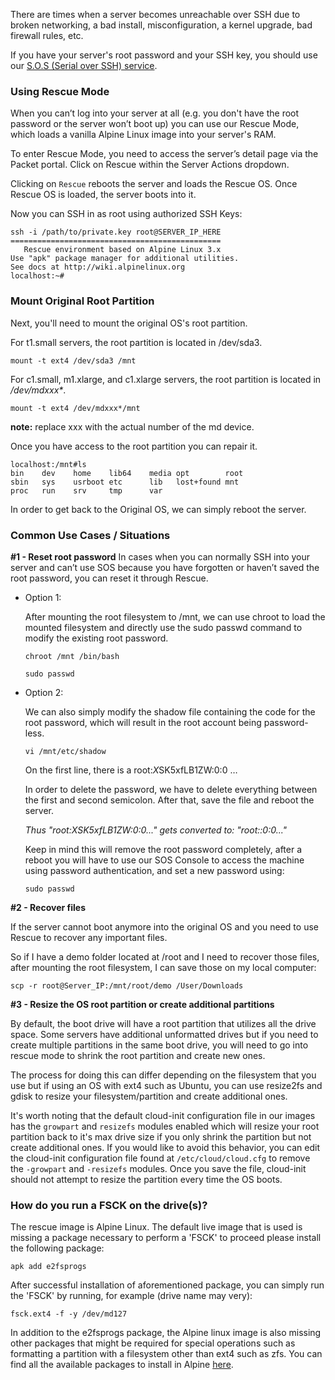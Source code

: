 <!-- <meta>
{
    "title":"Rescue Mode",
    "description":"Learn how to access rescue mode",
    "tag":["rescue", "password", "reset"],
    "seo-title": "Rescue Mode - Packet Developer Docs",
    "seo-description": "Learn how to access rescue mode",
    "og-title": "SOS: Serial over SSH",
    "og-description": "Learn how to access rescue mode"
}
</meta> -->
There are times when a server becomes unreachable over SSH due to broken networking, a bad install, misconfiguration, a kernel upgrade, bad firewall rules, etc.

If you have your server's root password and your SSH key, you should use our [S.O.S (Serial over SSH) service](https://www.packet.com/developers/docs/servers/key-features/sos-serial-over-ssh).

### Using Rescue Mode

When you can’t log into your server at all (e.g. you don't have the root password or the server won’t boot up) you can use our Rescue Mode, which loads a vanilla Alpine Linux image into your server's RAM.

To enter Rescue Mode, you need to access the server’s detail page via the Packet portal.   Click on Rescue within the Server Actions dropdown.

Clicking on `Rescue` reboots the server and loads the Rescue OS. Once Rescue OS is loaded, the server boots into it.

Now you can SSH in as root using authorized SSH Keys:

```
ssh -i /path/to/private.key root@SERVER_IP_HERE
===============================================
   Rescue environment based on Alpine Linux 3.x
Use "apk" package manager for additional utilities.
See docs at http://wiki.alpinelinux.org
localhost:~#
```

### Mount Original Root Partition

Next, you'll need to mount the original OS's root partition.

For t1.small servers, the root partition is located in /dev/sda3.

`mount -t ext4 /dev/sda3 /mnt`

For c1.small, m1.xlarge, and c1.xlarge servers, the root partition is located in _/dev/mdxxx*_.

`mount -t ext4 /dev/mdxxx*/mnt`

**note:** replace xxx with the actual number of the md device.

Once you have access to the root partition you can repair it.

```
localhost:/mnt#ls
bin    dev    home    lib64    media opt        root
sbin   sys    usrboot etc      lib   lost+found mnt
proc   run    srv     tmp      var
```

In order to get back to the Original OS, we can simply reboot the server.

### Common Use Cases / Situations

**#1 - Reset root password**
In cases when you can normally SSH into your server and can’t use SOS because you have forgotten or haven’t saved the root password, you can reset it through Rescue.

* Option 1:

  After mounting the root filesystem to /mnt, we can use chroot to load the mounted filesystem and directly use the sudo passwd command to modify the existing root password.

  ```
  chroot /mnt /bin/bash

  sudo passwd
  ```

* Option 2:

  We can also simply modify the shadow file containing the code for the root password, which will result in the root account being password-less.

  `vi /mnt/etc/shadow`

  On the first line, there is a root:$X$SK5xfLB1ZW:0:0 …

  In order to delete the password, we have to delete everything between the first and second semicolon. After that, save the file and reboot the server.

  _Thus "root:$X$SK5xfLB1ZW:0:0..."  gets converted to: "root::0:0..."_

  Keep in mind this will remove the root password completely, after a reboot you will have to use our SOS Console to access the machine using password authentication, and set a new password using:

  `sudo passwd`

**#2 - Recover files**

If the server cannot boot anymore into the original OS and you need to use Rescue to recover any important files.

So if I have a demo folder located at /root and I need to recover those files, after mounting the root filesystem, I can save those on my local computer:

`scp -r root@Server_IP:/mnt/root/demo /User/Downloads`

**#3 - Resize the OS root partition or create additional partitions**

By default, the boot drive will have a root partition that utilizes all the drive space. Some servers have additional unformatted drives but if you need to create multiple partitions in the same boot drive, you will need to go into rescue mode to shrink the root partition and create new ones.

The process for doing this can differ depending on the filesystem that you use but if using an OS with ext4 such as Ubuntu, you can use resize2fs and gdisk to resize your filesystem/partition and create additional ones.

It's worth noting that the default cloud-init configuration file in our images has the `growpart` and `resizefs` modules enabled which will resize your root partition back to it's max drive size if you only shrink the partition but not create additional ones. If you would like to avoid this behavior, you can edit the cloud-init configuration file found at `/etc/cloud/cloud.cfg` to remove the `-growpart` and `-resizefs` modules. Once you save the file, cloud-init should not attempt to resize the partition every time the OS boots.


### How do you run a FSCK on the drive(s)?
The rescue image is Alpine Linux. The default live image that is used is missing a package necessary to perform a 'FSCK'  to proceed please install the following package:

`apk add e2fsprogs`

After successful installation of aforementioned package, you can simply run the 'FSCK' by running, for example (drive name may very):

`fsck.ext4 -f -y /dev/md127`

In addition to the e2fsprogs package, the Alpine linux image is also missing other packages that might be required for special operations such as formatting a partition with a filesystem other than ext4 such as zfs. You can find all the available packages to install in Alpine [here](https://pkgs.alpinelinux.org/packages).
